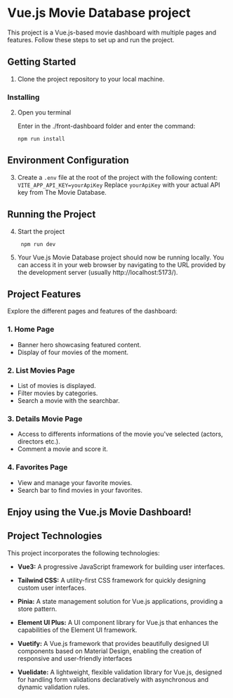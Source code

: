 # Vue.js Movie Database project

This project is a Vue.js-based movie dashboard with multiple pages and features. Follow these steps to set up and run the project.

## Getting Started

1. Clone the project repository to your local machine.

### Installing

2. Open you terminal

    Enter in the ./front-dashboard folder and enter the command:

    ```
    npm run install
    ```


## Environment Configuration

3. Create a `.env` file at the root of the project with the following content:
`VITE_APP_API_KEY=yourApiKey`
Replace `yourApiKey` with your actual API key from The Movie Database.

## Running the Project

4. Start the project
    
   ```
    npm run dev
    ```
   
6. Your Vue.js Movie Database project should now be running locally. You can access it in your web browser by navigating to the URL provided by the development server (usually http://localhost:5173/).

## Project Features

Explore the different pages and features of the dashboard:

### 1. Home Page

- Banner hero showcasing featured content.
- Display of four movies of the moment.

### 2. List Movies Page

- List of movies is displayed.
- Filter movies by categories.
- Search a movie with the searchbar.

### 3. Details Movie Page

- Access to differents informations of the movie you've selected (actors, directors etc.).
- Comment a movie and score it.
  
### 4. Favorites Page

- View and manage your favorite movies.
- Search bar to find movies in your favorites.

## Enjoy using the Vue.js Movie Dashboard!

## Project Technologies

This project incorporates the following technologies:

- **Vue3:** A progressive JavaScript framework for building user interfaces.

- **Tailwind CSS:** A utility-first CSS framework for quickly designing custom user interfaces.

- **Pinia:** A state management solution for Vue.js applications, providing a store pattern.

- **Element UI Plus:** A UI component library for Vue.js that enhances the capabilities of the Element UI framework.
  
- **Vuetify:** A Vue.js framework that provides beautifully designed UI components based on Material Design, enabling the creation of responsive and user-friendly interfaces

- **Vuelidate:** A lightweight, flexible validation library for Vue.js, designed for handling form validations declaratively with asynchronous and dynamic validation rules.
